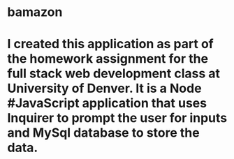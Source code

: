 # bamazon

# I created this application as part of the homework assignment for the full stack web development class at University of Denver. It is a Node #JavaScript application that uses Inquirer to prompt the user for inputs and MySql database to store the data.